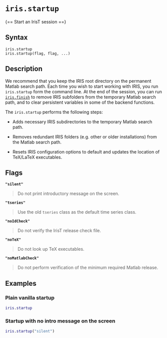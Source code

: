 # `iris.startup`

{== Start an IrisT session ==}

## Syntax

    iris.startup
    iris.startup(flag, flag, ...)


## Description

We recommend that you keep the IRIS root directory on the permanent
Matlab search path. Each time you wish to start working with IRIS, you
run `iris.startup` form the command line. At the end of the session, you
can run [`iris.finish`](finish.md) to remove IRIS
subfolders from the temporary Matlab search path, and to clear persistent
variables in some of the backend functions.

The `iris.startup` performs the following steps:

* Adds necessary IRIS subdirectories to the temporary Matlab search
path.

* Removes redundant IRIS folders (e.g. other or older installations) from
the Matlab search path.

* Resets IRIS configuration options to default and updates the location
of TeX/LaTeX executables.


## Flags

__`"silent"`__ 
> 
> Do not print introductory message on the screen.
> 

__`"tseries"`__ 
> 
> Use the old `tseries` class as the default time series class.
> 

__`"noIdCheck"`__
> 
> Do not verify the IrisT release check file.
> 

__`"noTeX"`__
> 
> Do not look up TeX executables.
> 

__`"noMatlabCheck"`__
>
> Do not perform verification of the minimum required Matlab release.
>


## Examples

### Plain vanilla startup

```matlab
iris.startup
```


### Startup with no intro message on the screen

```matlab
iris.startup("silent")
```

